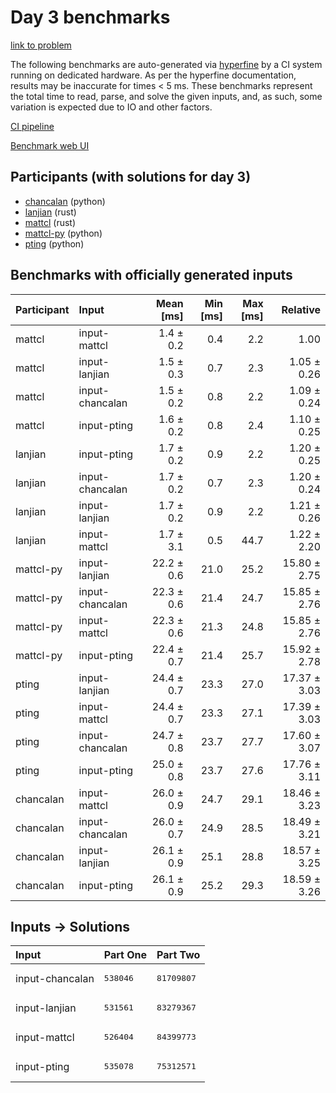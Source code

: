 # Day 3 benchmarks

[link to problem](https://adventofcode.com/2023/day/3)

The following benchmarks are auto-generated via
[hyperfine](https://github.com/sharkdp/hyperfine) by a CI system running on
dedicated hardware. As per the hyperfine documentation, results may be
inaccurate for times < 5 ms. These benchmarks represent the total time to read,
parse, and solve the given inputs, and, as such, some variation is expected due
to IO and other factors.

[CI pipeline](http://ci.papercode.net:8080/teams/main/pipelines/aoc2023)

[Benchmark web UI](https://aoc.ancalagon.black)


## Participants (with solutions for day 3)

- [chancalan](https://github.com/chancalan/aoc2023) (python)
- [lanjian](https://github.com/lanjian/aoc-2023) (rust)
- [mattcl](https://github.com/mattcl/aoc2023) (rust)
- [mattcl-py](https://github.com/mattcl/aoc2023-py) (python)
- [pting](https://github.com/pting/aoc2023) (python)


## Benchmarks with officially generated inputs

| Participant | Input | Mean [ms] | Min [ms] | Max [ms] | Relative |
|:---|:---|---:|---:|---:|---:|
| mattcl | input-mattcl | 1.4 ± 0.2 | 0.4 | 2.2 | 1.00 |
| mattcl | input-lanjian | 1.5 ± 0.3 | 0.7 | 2.3 | 1.05 ± 0.26 |
| mattcl | input-chancalan | 1.5 ± 0.2 | 0.8 | 2.2 | 1.09 ± 0.24 |
| mattcl | input-pting | 1.6 ± 0.2 | 0.8 | 2.4 | 1.10 ± 0.25 |
| lanjian | input-pting | 1.7 ± 0.2 | 0.9 | 2.2 | 1.20 ± 0.25 |
| lanjian | input-chancalan | 1.7 ± 0.2 | 0.7 | 2.3 | 1.20 ± 0.24 |
| lanjian | input-lanjian | 1.7 ± 0.2 | 0.9 | 2.2 | 1.21 ± 0.26 |
| lanjian | input-mattcl | 1.7 ± 3.1 | 0.5 | 44.7 | 1.22 ± 2.20 |
| mattcl-py | input-lanjian | 22.2 ± 0.6 | 21.0 | 25.2 | 15.80 ± 2.75 |
| mattcl-py | input-chancalan | 22.3 ± 0.6 | 21.4 | 24.7 | 15.85 ± 2.76 |
| mattcl-py | input-mattcl | 22.3 ± 0.6 | 21.3 | 24.8 | 15.85 ± 2.76 |
| mattcl-py | input-pting | 22.4 ± 0.7 | 21.4 | 25.7 | 15.92 ± 2.78 |
| pting | input-lanjian | 24.4 ± 0.7 | 23.3 | 27.0 | 17.37 ± 3.03 |
| pting | input-mattcl | 24.4 ± 0.7 | 23.3 | 27.1 | 17.39 ± 3.03 |
| pting | input-chancalan | 24.7 ± 0.8 | 23.7 | 27.7 | 17.60 ± 3.07 |
| pting | input-pting | 25.0 ± 0.8 | 23.7 | 27.6 | 17.76 ± 3.11 |
| chancalan | input-mattcl | 26.0 ± 0.9 | 24.7 | 29.1 | 18.46 ± 3.23 |
| chancalan | input-chancalan | 26.0 ± 0.7 | 24.9 | 28.5 | 18.49 ± 3.21 |
| chancalan | input-lanjian | 26.1 ± 0.9 | 25.1 | 28.8 | 18.57 ± 3.25 |
| chancalan | input-pting | 26.1 ± 0.9 | 25.2 | 29.3 | 18.59 ± 3.26 |


## Inputs -> Solutions

| Input | Part One | Part Two |
|:---|:---|:---|
|input-chancalan|<pre>538046</pre>|<pre>81709807</pre>|
|input-lanjian|<pre>531561</pre>|<pre>83279367</pre>|
|input-mattcl|<pre>526404</pre>|<pre>84399773</pre>|
|input-pting|<pre>535078</pre>|<pre>75312571</pre>|